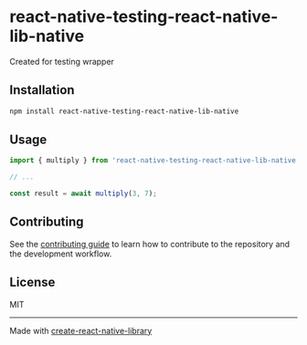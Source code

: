 # react-native-testing-react-native-lib-native

Created for testing wrapper 

## Installation

```sh
npm install react-native-testing-react-native-lib-native
```

## Usage

```js
import { multiply } from 'react-native-testing-react-native-lib-native';

// ...

const result = await multiply(3, 7);
```

## Contributing

See the [contributing guide](CONTRIBUTING.md) to learn how to contribute to the repository and the development workflow.

## License

MIT

---

Made with [create-react-native-library](https://github.com/callstack/react-native-builder-bob)
